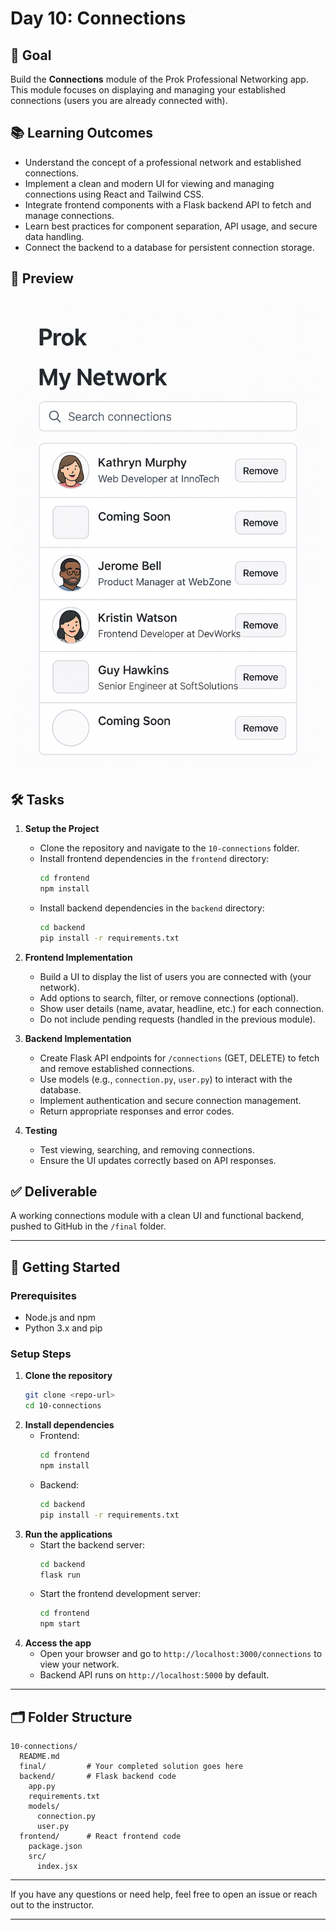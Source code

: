 # Day 10: Connections

## 🎯 Goal

Build the **Connections** module of the Prok Professional Networking app. This module focuses on displaying and managing your established connections (users you are already connected with).

## 📚 Learning Outcomes

- Understand the concept of a professional network and established connections.
- Implement a clean and modern UI for viewing and managing connections using React and Tailwind CSS.
- Integrate frontend components with a Flask backend API to fetch and manage connections.
- Learn best practices for component separation, API usage, and secure data handling.
- Connect the backend to a database for persistent connection storage.

## 📸 Preview

![Connections](./connections.png)

## 🛠️ Tasks

1. **Setup the Project**

   - Clone the repository and navigate to the `10-connections` folder.
   - Install frontend dependencies in the `frontend` directory:
     ```bash
     cd frontend
     npm install
     ```
   - Install backend dependencies in the `backend` directory:
     ```bash
     cd backend
     pip install -r requirements.txt
     ```

2. **Frontend Implementation**

   - Build a UI to display the list of users you are connected with (your network).
   - Add options to search, filter, or remove connections (optional).
   - Show user details (name, avatar, headline, etc.) for each connection.
   - Do not include pending requests (handled in the previous module).

3. **Backend Implementation**

   - Create Flask API endpoints for `/connections` (GET, DELETE) to fetch and remove established connections.
   - Use models (e.g., `connection.py`, `user.py`) to interact with the database.
   - Implement authentication and secure connection management.
   - Return appropriate responses and error codes.

4. **Testing**
   - Test viewing, searching, and removing connections.
   - Ensure the UI updates correctly based on API responses.

## ✅ Deliverable

A working connections module with a clean UI and functional backend, pushed to GitHub in the `/final` folder.

---

## 🚀 Getting Started

### Prerequisites

- Node.js and npm
- Python 3.x and pip

### Setup Steps

1. **Clone the repository**
   ```bash
   git clone <repo-url>
   cd 10-connections
   ```
2. **Install dependencies**
   - Frontend:
     ```bash
     cd frontend
     npm install
     ```
   - Backend:
     ```bash
     cd backend
     pip install -r requirements.txt
     ```
3. **Run the applications**
   - Start the backend server:
     ```bash
     cd backend
     flask run
     ```
   - Start the frontend development server:
     ```bash
     cd frontend
     npm start
     ```
4. **Access the app**
   - Open your browser and go to `http://localhost:3000/connections` to view your network.
   - Backend API runs on `http://localhost:5000` by default.

---

## 🗂️ Folder Structure

```
10-connections/
  README.md
  final/         # Your completed solution goes here
  backend/       # Flask backend code
    app.py
    requirements.txt
    models/
      connection.py
      user.py
  frontend/      # React frontend code
    package.json
    src/
      index.jsx
```

---

If you have any questions or need help, feel free to open an issue or reach out to the instructor.

---
